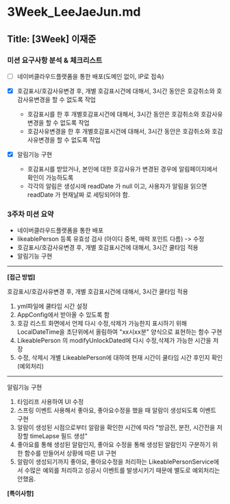 # 3Week_LeeJaeJun.md

## Title: [3Week] 이재준

### 미션 요구사항 분석 & 체크리스트

- [ ] 네이버클라우드플랫폼을 통한 배포(도메인 없이, IP로 접속)

- [x] 호감표시/호감사유변경 후, 개별 호감표시건에 대해서, 3시간 동안은 호감취소와 호감사유변경을 할 수 없도록 작업
    - 호감표시를 한 후 개별호감표시건에 대해서, 3시간 동안은 호감취소와 호감사유변경을 할 수 없도록 작업
    - 호감사유변경을 한 후 개별호감표시건에 대해서, 3시간 동안은 호감취소와 호감사유변경을 할 수 없도록 작업
- [x] 알림기능 구현
    - 호감표시를 받았거나, 본인에 대한 호감사유가 변경된 경우에 알림페이지에서 확인이 가능하도록
    - 각각의 알림은 생성시에 readDate 가 null 이고, 사용자가 알림을 읽으면 readDate 가 현재날짜 로 세팅되어야 함.
  

### 3주차 미션 요약

- 네이버클라우드플랫폼을 통한 배포
- likeablePerson 등록 유효성 검사 (아이디 중복, 매력 포인트 다름) -> 수정
- 호감표시/호감사유변경 후, 개별 호감표시건에 대해서, 3시간 쿨타임 적용
- 알림기능 구현

---

**[접근 방법]**

호감표시/호감사유변경 후, 개별 호감표시건에 대해서, 3시간 쿨타임 적용
1. yml파일에 쿨타임 시간 설정
2. AppConfig에서 받아올 수 있도록 함
3. 호감 리스트 화면에서 언제 다시 수정,삭제가 가능한지 표시하기 위해 LocalDateTime을 초단위에서 올림하여 "xx시xx분" 양식으로 표현하는 함수 구현
4. LikeablePerson 의 modifyUnlockDated에 다시 수정,삭제가 가능한 시간을 저장
5. 수정, 삭제시 개별 LikeablePerson에 대하여 현재 시간이 쿨타임 시간 후인지 확인(예외처리)
---

알림기능 구현
1. 타임리프 사용하여 UI 수정
2. 스프링 이벤트 사용해서 좋아요, 좋아요수정을 했을 때 알람이 생성되도록 이벤트 구현
3. 알람이 생성된 시점으로부터 알람을 확인한 시간에 따라 "방금전, 분전, 시간전을 저장할 timeLapse 필드 생성"
4. 좋아요를 통해 생성된 알람인지, 좋아요 수정을 통해 생성된 알람인지 구분하기 위한 함수를 만들어서 상황에 따른 UI 구현
5. 알람이 생성되기까지 좋아요, 좋아요수정을 처리하는 LikeablePersonService에서 수많은 예외를 처리하고 성공시 이벤트를 발생시키기 때문에 별도로 예외처리는 안했음.

**[특이사항]**




